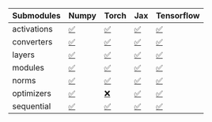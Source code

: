| Submodules   | Numpy                                                                                                                           | Torch                                                                                                                           | Jax                                                                                                                             | Tensorflow                                                                                                                      |
|:-------------|:--------------------------------------------------------------------------------------------------------------------------------|:--------------------------------------------------------------------------------------------------------------------------------|:--------------------------------------------------------------------------------------------------------------------------------|:--------------------------------------------------------------------------------------------------------------------------------|
| activations  | <a href="https://github.com/unifyai/ivy/runs/8240933938?check_suite_focus=true" rel="noopener noreferrer" target="_blank">✅</a> | <a href="https://github.com/unifyai/ivy/runs/8240934403?check_suite_focus=true" rel="noopener noreferrer" target="_blank">✅</a> | <a href="https://github.com/unifyai/ivy/runs/8240934926?check_suite_focus=true" rel="noopener noreferrer" target="_blank">✅</a> | <a href="https://github.com/unifyai/ivy/runs/8240935297?check_suite_focus=true" rel="noopener noreferrer" target="_blank">✅</a> |
| converters   | <a href="https://github.com/unifyai/ivy/runs/8240933992?check_suite_focus=true" rel="noopener noreferrer" target="_blank">✅</a> | <a href="https://github.com/unifyai/ivy/runs/8240934468?check_suite_focus=true" rel="noopener noreferrer" target="_blank">✅</a> | <a href="https://github.com/unifyai/ivy/runs/8240934991?check_suite_focus=true" rel="noopener noreferrer" target="_blank">✅</a> | <a href="https://github.com/unifyai/ivy/runs/8240935346?check_suite_focus=true" rel="noopener noreferrer" target="_blank">✅</a> |
| layers       | <a href="https://github.com/unifyai/ivy/runs/8240934052?check_suite_focus=true" rel="noopener noreferrer" target="_blank">✅</a> | <a href="https://github.com/unifyai/ivy/runs/8240934550?check_suite_focus=true" rel="noopener noreferrer" target="_blank">✅</a> | <a href="https://github.com/unifyai/ivy/runs/8240935054?check_suite_focus=true" rel="noopener noreferrer" target="_blank">✅</a> | <a href="https://github.com/unifyai/ivy/runs/8240935382?check_suite_focus=true" rel="noopener noreferrer" target="_blank">✅</a> |
| modules      | <a href="https://github.com/unifyai/ivy/runs/8240934135?check_suite_focus=true" rel="noopener noreferrer" target="_blank">✅</a> | <a href="https://github.com/unifyai/ivy/runs/8240934625?check_suite_focus=true" rel="noopener noreferrer" target="_blank">✅</a> | <a href="https://github.com/unifyai/ivy/runs/8240935103?check_suite_focus=true" rel="noopener noreferrer" target="_blank">✅</a> | <a href="https://github.com/unifyai/ivy/runs/8240935426?check_suite_focus=true" rel="noopener noreferrer" target="_blank">✅</a> |
| norms        | <a href="https://github.com/unifyai/ivy/runs/8240934215?check_suite_focus=true" rel="noopener noreferrer" target="_blank">✅</a> | <a href="https://github.com/unifyai/ivy/runs/8240934709?check_suite_focus=true" rel="noopener noreferrer" target="_blank">✅</a> | <a href="https://github.com/unifyai/ivy/runs/8240935162?check_suite_focus=true" rel="noopener noreferrer" target="_blank">✅</a> | <a href="https://github.com/unifyai/ivy/runs/8240935483?check_suite_focus=true" rel="noopener noreferrer" target="_blank">✅</a> |
| optimizers   | <a href="https://github.com/unifyai/ivy/runs/8240934293?check_suite_focus=true" rel="noopener noreferrer" target="_blank">✅</a> | <a href="https://github.com/unifyai/ivy/runs/8240934777?check_suite_focus=true" rel="noopener noreferrer" target="_blank">❌</a> | <a href="https://github.com/unifyai/ivy/runs/8240935210?check_suite_focus=true" rel="noopener noreferrer" target="_blank">✅</a> | <a href="https://github.com/unifyai/ivy/runs/8240935572?check_suite_focus=true" rel="noopener noreferrer" target="_blank">✅</a> |
| sequential   | <a href="https://github.com/unifyai/ivy/runs/8240934353?check_suite_focus=true" rel="noopener noreferrer" target="_blank">✅</a> | <a href="https://github.com/unifyai/ivy/runs/8240934848?check_suite_focus=true" rel="noopener noreferrer" target="_blank">✅</a> | <a href="https://github.com/unifyai/ivy/runs/8240935249?check_suite_focus=true" rel="noopener noreferrer" target="_blank">✅</a> | <a href="https://github.com/unifyai/ivy/runs/8240935628?check_suite_focus=true" rel="noopener noreferrer" target="_blank">✅</a> |